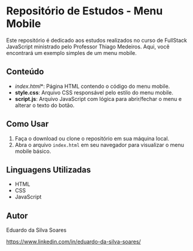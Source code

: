 # Repositório de Estudos - Menu Mobile

Este repositório é dedicado aos estudos realizados no curso de FullStack JavaScript ministrado pelo Professor Thiago Medeiros. Aqui, você encontrará um exemplo simples de um menu mobile.

## Conteúdo

- *index.html**: Página HTML contendo o código do menu mobile.
- **style.css**: Arquivo CSS responsável pelo estilo do menu mobile.
- **script.js**: Arquivo JavaScript com lógica para abrir/fechar o menu e alterar o texto do botão.

## Como Usar

1. Faça o download ou clone o repositório em sua máquina local.
2. Abra o arquivo `index.html` em seu navegador para visualizar o menu mobile básico.

## Linguagens Utilizadas

- HTML
- CSS
- JavaScript

## Autor

Eduardo da Silva Soares

https://www.linkedin.com/in/eduardo-da-silva-soares/
